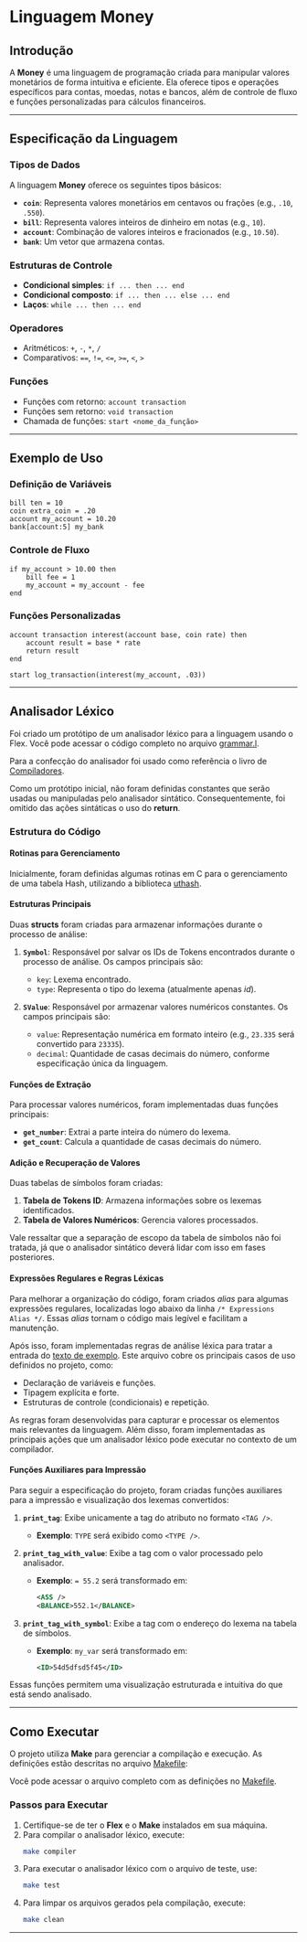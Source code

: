 # Linguagem Money

## Introdução

A **Money** é uma linguagem de programação criada para manipular valores monetários de forma intuitiva e eficiente. Ela oferece tipos e operações específicos para contas, moedas, notas e bancos, além de controle de fluxo e funções personalizadas para cálculos financeiros.

---

## Especificação da Linguagem

### Tipos de Dados

A linguagem **Money** oferece os seguintes tipos básicos:

- **`coin`**: Representa valores monetários em centavos ou frações (e.g., `.10`, `.550`).
- **`bill`**: Representa valores inteiros de dinheiro em notas (e.g., `10`).
- **`account`**: Combinação de valores inteiros e fracionados (e.g., `10.50`).
- **`bank`**: Um vetor que armazena contas.

### Estruturas de Controle

- **Condicional simples**: `if ... then ... end`
- **Condicional composto**: `if ... then ... else ... end`
- **Laços**: `while ... then ... end`

### Operadores

- Aritméticos: `+`, `-`, `*`, `/`
- Comparativos: `==`, `!=`, `<=`, `>=`, `<`, `>`

### Funções

- Funções com retorno: `account transaction`
- Funções sem retorno: `void transaction`
- Chamada de funções: `start <nome_da_função>`

---

## Exemplo de Uso

### Definição de Variáveis

```money
bill ten = 10
coin extra_coin = .20
account my_account = 10.20
bank[account:5] my_bank
```

### Controle de Fluxo

```money
if my_account > 10.00 then
    bill fee = 1
    my_account = my_account - fee
end
```

### Funções Personalizadas

```money
account transaction interest(account base, coin rate) then
    account result = base * rate
    return result
end

start log_transaction(interest(my_account, .03))
```

---

## Analisador Léxico

Foi criado um protótipo de um analisador léxico para a linguagem usando o Flex. Você pode acessar o código completo no arquivo [grammar.l](grammar.l).

Para a confecção do analisador foi usado como referência o livro de [Compiladores](https://www.amazon.com.br/Compiladores-princ%C3%ADpios-ferramentas-Alfred-Aho/dp/8588639246/ref=asc_df_8588639246/?tag=googleshopp00-20\&linkCode=df0\&hvadid=709883381743\&hvpos=\&hvnetw=g\&hvrand=15621733694786157935\&hvpone=\&hvptwo=\&hvqmt=\&hvdev=c\&hvdvcmdl=\&hvlocint=\&hvlocphy=9198184\&hvtargid=pla-810094896642\&psc=1\&mcid=99bbc039943c3c9ba6ee93a4e0ce140a\&gad_source=1).

Como um protótipo inicial, não foram definidas constantes que serão usadas ou manipuladas pelo analisador sintático. Consequentemente, foi omitido das ações sintáticas o uso do **return**.

### Estrutura do Código

#### Rotinas para Gerenciamento

Inicialmente, foram definidas algumas rotinas em C para o gerenciamento de uma tabela Hash, utilizando a biblioteca [uthash](/uthash.c).

#### Estruturas Principais

Duas **structs** foram criadas para armazenar informações durante o processo de análise:

1. **`Symbol`**: Responsável por salvar os IDs de Tokens encontrados durante o processo de análise. Os campos principais são:

   - `key`: Lexema encontrado.
   - `type`: Representa o tipo do lexema (atualmente apenas *id*).

2. **`SValue`**: Responsável por armazenar valores numéricos constantes. Os campos principais são:

   - `value`: Representação numérica em formato inteiro (e.g., `23.335` será convertido para `23335`).
   - `decimal`: Quantidade de casas decimais do número, conforme especificação única da linguagem.

#### Funções de Extração

Para processar valores numéricos, foram implementadas duas funções principais:

- **`get_number`**: Extrai a parte inteira do número do lexema.
- **`get_count`**: Calcula a quantidade de casas decimais do número.

#### Adição e Recuperação de Valores

Duas tabelas de símbolos foram criadas:

1. **Tabela de Tokens ID**: Armazena informações sobre os lexemas identificados.
2. **Tabela de Valores Numéricos**: Gerencia valores processados.

Vale ressaltar que a separação de escopo da tabela de símbolos não foi tratada, já que o analisador sintático deverá lidar com isso em fases posteriores.

#### Expressões Regulares e Regras Léxicas

Para melhorar a organização do código, foram criados *alias* para algumas expressões regulares, localizadas logo abaixo da linha `/* Expressions Alias */`. Essas *alias* tornam o código mais legível e facilitam a manutenção.

Após isso, foram implementadas regras de análise léxica para tratar a entrada do [texto de exemplo](test.money). Este arquivo cobre os principais casos de uso definidos no projeto, como:

- Declaração de variáveis e funções.
- Tipagem explícita e forte.
- Estruturas de controle (condicionais) e repetição.

As regras foram desenvolvidas para capturar e processar os elementos mais relevantes da linguagem. Além disso, foram implementadas as principais ações que um analisador léxico pode executar no contexto de um compilador.

#### Funções Auxiliares para Impressão

Para seguir a especificação do projeto, foram criadas funções auxiliares para a impressão e visualização dos lexemas convertidos:

1. **`print_tag`**: Exibe unicamente a tag do atributo no formato `<TAG />`.

   - **Exemplo**: `TYPE` será exibido como `<TYPE />`.

2. **`print_tag_with_value`**: Exibe a tag com o valor processado pelo analisador.

   - **Exemplo**: `= 55.2` será transformado em:
     ```xml
     <ASS />
     <BALANCE>552.1</BALANCE>
     ```

3. **`print_tag_with_symbol`**: Exibe a tag com o endereço do lexema na tabela de símbolos.

   - **Exemplo**: `my_var` será transformado em:
     ```xml
     <ID>54d5dfsd5f45</ID>
     ```

Essas funções permitem uma visualização estruturada e intuitiva do que está sendo analisado.

---

## Como Executar

O projeto utiliza **Make** para gerenciar a compilação e execução. As definições estão descritas no arquivo [Makefile](Makefile):

Você pode acessar o arquivo completo com as definições no [Makefile](Makefile).

### Passos para Executar

1. Certifique-se de ter o **Flex** e o **Make** instalados em sua máquina.
2. Para compilar o analisador léxico, execute:
   ```bash
   make compiler
   ```
3. Para executar o analisador léxico com o arquivo de teste, use:
   ```bash
   make test
   ```
4. Para limpar os arquivos gerados pela compilação, execute:
   ```bash
   make clean
   ```

---
